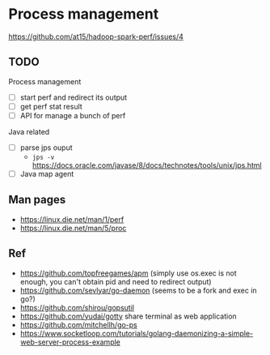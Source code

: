 # Process management

https://github.com/at15/hadoop-spark-perf/issues/4

## TODO

Process management

- [ ] start perf and redirect its output
- [ ] get perf stat result
- [ ] API for manage a bunch of perf

Java related

- [ ] parse jps ouput
  - `jps -v` https://docs.oracle.com/javase/8/docs/technotes/tools/unix/jps.html
- [ ] Java map agent

## Man pages 

- https://linux.die.net/man/1/perf
- https://linux.die.net/man/5/proc

## Ref

- https://github.com/topfreegames/apm    (simply use os.exec is not enough, you can't obtain pid and need to redirect output)
 - https://github.com/sevlyar/go-daemon  (seems to be a fork and exec in go?)
- https://github.com/shirou/gopsutil
- https://github.com/yudai/gotty share terminal as web application
- https://github.com/mitchellh/go-ps
- https://www.socketloop.com/tutorials/golang-daemonizing-a-simple-web-server-process-example